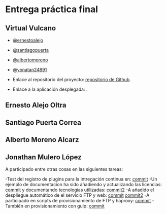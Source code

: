
Entrega práctica final
======================

Virtual Vulcano
---------------

- [@ernestoalejo](https://github.com/ernestoalejo)
- [@santiagopuerta](https://github.com/santiagopuerta)
- [@albertomoreno](https://github.com/albertomoreno)
- [@yonatan24891](https://github.com/yonatan24891)

- Enlace al repositorio del proyecto: [repositorio de Github](https://github.com/ernestoalejo/virtual-vulcano).
- Enlace a la aplicación desplegada: [](http://croqueta.cloudapp.net:80).


Ernesto Alejo Oltra
--------------------

Santiago Puerta Correa
-----------------------

Alberto Moreno Alcarz
-----------------------

Jonathan Mulero López
----------------------

A participado entre otras cosas en las siguientes tareas:

-Test del registro de plugins para la intregación continua en: [commit](https://github.com/ernestoalejo/virtual-vulcano/commit/a0d79d40775555ea1cb1c1a4a92f6244c1769429)
-Un ejemplo de documentacion ha sido añadiendo y actualizando las licencias: [commit](https://github.com/ernestoalejo/virtual-vulcano/commit/90438050431ccf4cc6b8dffdc12b8f12a13ed01e)
y documentando tecnologias utilizadas: [commit2](https://github.com/ernestoalejo/virtual-vulcano/commit/1cdc7f69b7071c4357de644185866c41d77b858f)
-A añadido el despliegue automático de el servicio FTP y web: [commit](https://github.com/ernestoalejo/virtual-vulcano/commit/83df80c9ed63915cec56cd12b35c11fa933ea8bc)
[commit2](https://github.com/ernestoalejo/virtual-vulcano/commit/b68d9b0440f4ae43c5c43dcd5da4d67e54d5e403)
-A participado en scripts de provisionamiento de FTP y haproxy: [commit](08585375916f34bab43f3a1cbba7a9da5ec82396)
-También en provisionamiento con gulp: [commit](https://github.com/ernestoalejo/virtual-vulcano/commit/07d5dd69c3e4beb2b519de9274d98ef7a6c414de)



